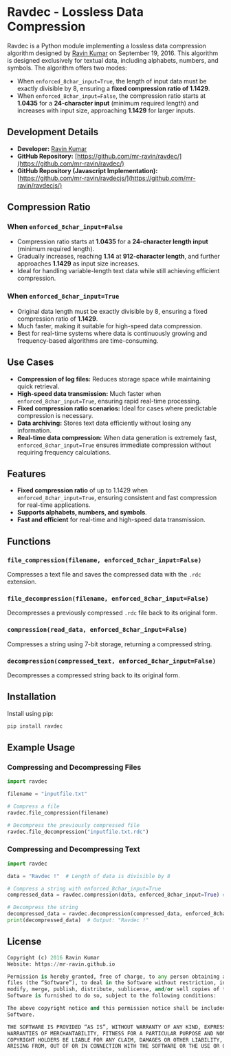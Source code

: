 # Ravdec - Lossless Data Compression

Ravdec is a Python module implementing a lossless data compression algorithm designed by [Ravin Kumar](https://mr-ravin.github.io) on September 19, 2016. This algorithm is designed exclusively for textual data, including alphabets, numbers, and symbols. The algorithm offers two modes: 
- When `enforced_8char_input=True`, the length of input data must be exactly divisible by 8, ensuring a **fixed compression ratio of 1.1429**.
- When `enforced_8char_input=False`, the compression ratio starts at **1.0435** for a **24-character input** (minimum required length) and increases with input size, approaching **1.1429** for larger inputs.

## Development Details

- **Developer:** [Ravin Kumar](https://mr-ravin.github.io)  
- **GitHub Repository:** [https://github.com/mr-ravin/ravdec/](https://github.com/mr-ravin/ravdec/)
- **GitHub Repository (Javascript Implementation):** [https://github.com/mr-ravin/ravdecjs/](https://github.com/mr-ravin/ravdecjs/)

## Compression Ratio

### When `enforced_8char_input=False`
- Compression ratio starts at **1.0435** for a **24-character length input** (minimum required length).
- Gradually increases, reaching **1.14** at **912-character length**, and further approaches **1.1429** as input size increases.
- Ideal for handling variable-length text data while still achieving efficient compression.

### When `enforced_8char_input=True`
- Original data length must be exactly divisible by 8, ensuring a fixed compression ratio of **1.1429**.
- Much faster, making it suitable for high-speed data compression.
- Best for real-time systems where data is continuously growing and frequency-based algorithms are time-consuming.

## Use Cases

- **Compression of log files:** Reduces storage space while maintaining quick retrieval.
- **High-speed data transmission:** Much faster when `enforced_8char_input=True`, ensuring rapid real-time processing.
- **Fixed compression ratio scenarios:** Ideal for cases where predictable compression is necessary.
- **Data archiving:** Stores text data efficiently without losing any information.
- **Real-time data compression:** When data generation is extremely fast, `enforced_8char_input=True` ensures immediate compression without requiring frequency calculations.

## Features

- **Fixed compression ratio** of up to 1.1429 when `enforced_8char_input=True`, ensuring consistent and fast compression for real-time applications.
- **Supports alphabets, numbers, and symbols**.
- **Fast and efficient** for real-time and high-speed data transmission.

## Functions

### `file_compression(filename, enforced_8char_input=False)`

Compresses a text file and saves the compressed data with the `.rdc` extension.

### `file_decompression(filename, enforced_8char_input=False)`

Decompresses a previously compressed `.rdc` file back to its original form.

### `compression(read_data, enforced_8char_input=False)`

Compresses a string using 7-bit storage, returning a compressed string.

### `decompression(compressed_text, enforced_8char_input=False)`

Decompresses a compressed string back to its original form.

## Installation

Install using pip:

```sh
pip install ravdec
```

## Example Usage

### Compressing and Decompressing Files

```python
import ravdec

filename = "inputfile.txt"

# Compress a file
ravdec.file_compression(filename)

# Decompress the previously compressed file
ravdec.file_decompression("inputfile.txt.rdc")
```

### Compressing and Decompressing Text

```python
import ravdec

data = "Ravdec !"  # Length of data is divisible by 8

# Compress a string with enforced_8char_input=True
compressed_data = ravdec.compression(data, enforced_8char_input=True) # compressed_data is '¥\x87¶L¸Ð!'

# Decompress the string
decompressed_data = ravdec.decompression(compressed_data, enforced_8char_input=True)
print(decompressed_data)  # Output: "Ravdec !"
```

## License

```python
Copyright (c) 2016 Ravin Kumar
Website: https://mr-ravin.github.io

Permission is hereby granted, free of charge, to any person obtaining a copy of this software and associated documentation 
files (the “Software”), to deal in the Software without restriction, including without limitation the rights to use, copy, 
modify, merge, publish, distribute, sublicense, and/or sell copies of the Software, and to permit persons to whom the 
Software is furnished to do so, subject to the following conditions:

The above copyright notice and this permission notice shall be included in all copies or substantial portions of the 
Software.

THE SOFTWARE IS PROVIDED “AS IS”, WITHOUT WARRANTY OF ANY KIND, EXPRESS OR IMPLIED, INCLUDING BUT NOT LIMITED TO THE 
WARRANTIES OF MERCHANTABILITY, FITNESS FOR A PARTICULAR PURPOSE AND NONINFRINGEMENT. IN NO EVENT SHALL THE AUTHORS OR 
COPYRIGHT HOLDERS BE LIABLE FOR ANY CLAIM, DAMAGES OR OTHER LIABILITY, WHETHER IN AN ACTION OF CONTRACT, TORT OR OTHERWISE, 
ARISING FROM, OUT OF OR IN CONNECTION WITH THE SOFTWARE OR THE USE OR OTHER DEALINGS IN THE SOFTWARE.
